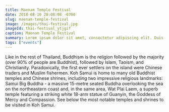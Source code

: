```yaml
---
title: Maenam Temple Festival
date: 2018-08-10 20:08:08 -0700
slug: maenam-temple-festival
image: /images/thai-festival.jpg
imageId: thai-festival_ytjgif
caption: Maenam Temple Festival
summary: Lorem ipsum dolor sit amet, consectetur adipiscing elit. Duis ac sapien ultrices, lobortis risus vitae.
tags: ["events"]
---
```

Like in the rest of Thailand, Buddhism is the religion followed by the majority (over 90% of people are Buddhist), followed by Islam, Taoism, and Christianity. Paradoxically, the first ever settlers on the island were Chinese traders and Muslim fishermen. Koh Samui is home to many old Buddhist temples and Chinese shrines, including two impressive religious landmarks: Samui Big Buddha - a massive 15-metre seated Buddha overlooking the sea on the northeastern coast and, in the same area, Wat Plai Laem, a superb temple featuring a striking white 18-arm statue of Guanyin, the Goddess of Mercy and Compassion. See below the most notable temples and shrines to be visited in Koh Samui.
